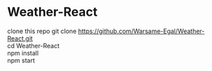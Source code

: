 # Weather-React

clone this repo git clone https://github.com/Warsame-Egal/Weather-React.git <br />
cd Weather-React <br />
npm install <br />
npm start

